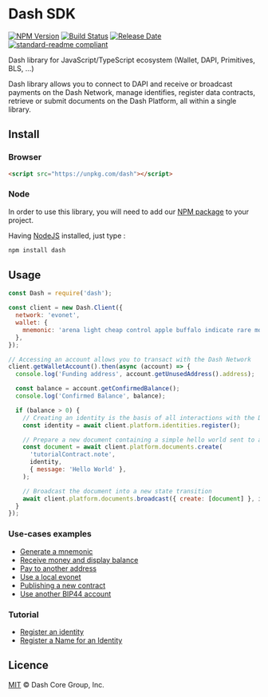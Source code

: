 # Dash SDK

[![NPM Version](https://img.shields.io/npm/v/dash)](https://www.npmjs.org/package/dash)
[![Build Status](https://github.com/dashevo/js-dash-sdk/actions/workflows/test_and_release.yml/badge.svg)](https://github.com/dashevo/dashcore-lib/actions/workflows/test_and_release.yml)
[![Release Date](https://img.shields.io/github/release-date/dashevo/js-dash-sdk)](https://github.com/dashevo/js-dash-sdk/releases/latest)
[![standard-readme compliant](https://img.shields.io/badge/readme%20style-standard-brightgreen)](https://github.com/RichardLitt/standard-readme)

Dash library for JavaScript/TypeScript ecosystem (Wallet, DAPI, Primitives, BLS, ...)

Dash library allows you to connect to DAPI and receive or broadcast payments on the Dash Network, manage identifies, register data contracts, retrieve or submit documents on the Dash Platform, all within a single library.

## Install

### Browser

```html
<script src="https://unpkg.com/dash"></script>
```

### Node

In order to use this library, you will need to add our [NPM package](https://www.npmjs.com/dash) to your project.

Having [NodeJS](https://nodejs.org/) installed, just type :

```bash
npm install dash
```

## Usage

```js
const Dash = require('dash');

const client = new Dash.Client({
  network: 'evonet',
  wallet: {
    mnemonic: 'arena light cheap control apple buffalo indicate rare motor valid accident isolate',
  },
});

// Accessing an account allows you to transact with the Dash Network
client.getWalletAccount().then(async (account) => {
  console.log('Funding address', account.getUnusedAddress().address);

  const balance = account.getConfirmedBalance();
  console.log('Confirmed Balance', balance);

  if (balance > 0) {
    // Creating an identity is the basis of all interactions with the Dash Platform
    const identity = await client.platform.identities.register();

    // Prepare a new document containing a simple hello world sent to a hypothetical tutorial contract
    const document = await client.platform.documents.create(
      'tutorialContract.note',
      identity,
      { message: 'Hello World' },
    );

    // Broadcast the document into a new state transition
    await client.platform.documents.broadcast({ create: [document] }, identity);
  }
});
```

### Use-cases examples

- [Generate a mnemonic](/examples/generate-a-new-mnemonic.md)
- [Receive money and display balance](/examples/receive-money-and-check-balance.md)
- [Pay to another address](/examples/pay-to-another-address.md)
- [Use a local evonet](/examples/use-local-evonet.md)
- [Publishing a new contract](/examples/publishing-a-new-contract.md)
- [Use another BIP44 account](/examples/use-different-account.md)

### Tutorial

- [Register an identity](https://dashplatform.readme.io/docs/tutorial-register-an-identity)
- [Register a Name for an Identity](https://dashplatform.readme.io/docs/tutorial-register-a-name-for-an-identity)

## Licence

[MIT](https://github.com/dashevo/dashjs/blob/master/LICENCE.md) © Dash Core Group, Inc.
